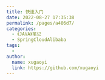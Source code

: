 ```yaml
---
title: 快速入门
date: 2022-08-27 17:35:38
permalink: /pages/a406d7/
categories:
  - 《JAVA》笔记
  - SpringCloudAlibaba
tags:
  - 
author: 
  name: xugaoyi
  link: https://github.com/xugaoyi
---
```

